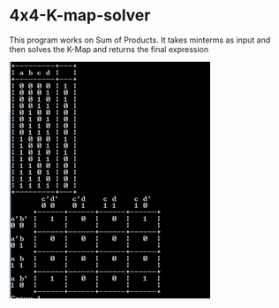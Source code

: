 # 4x4-K-map-solver

This program works on Sum of Products.
It takes minterms as input and then solves the K-Map and returns the final expression

![](https://github.com/raviverma2791747/4x4-K-map-solver/blob/master/Screen%201.png)

